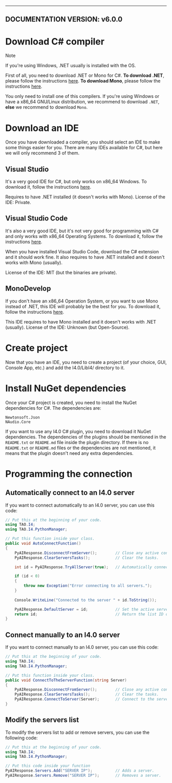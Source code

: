 -----
DOCUMENTATION VERSION: v6.0.0
-----

# Download C# compiler
> [!NOTE]
> If you're using Windows, .NET usually is installed with the OS.

First of all, you need to download .NET or Mono for C#.
**To download .NET**, please follow the instructions [here](https://dotnet.microsoft.com/en-us/download/dotnet/8.0).
**To download Mono**, please follow the instructions [here](https://www.mono-project.com/download/stable/).

You only need to install one of this compilers.
If you're using Windows or have a x86_64 GNU/Linux distribution, we recommend to download `.NET`, **else** we recommend to download `Mono`.

# Download an IDE
Once you have downloaded a compiler, you should select an IDE to make some things easier for you.
There are many IDEs available for C#, but here we will only recommend 3 of them.

## Visual Studio
It's a very good IDE for C#, but only works on x86_64 Windows.
To download it, follow the instructions [here](https://visualstudio.microsoft.com/).

Requires to have .NET installed (it doesn't works with Mono).
License of the IDE: Private.

## Visual Studio Code
It's also a very good IDE, but it's not very good for programming with C# and only works with x86_64 Operating Systems.
To download it, follow the instructions [here](https://code.visualstudio.com/).

When you have installed Visual Studio Code, download the C# extension and it should work fine.
It also requires to have .NET installed and it doesn't works with Mono (usually).

License of the IDE: MIT (but the binaries are private).

## MonoDevelop
If you don't have an x86_64 Operation System, or you want to use Mono instead of .NET, this IDE will probably be the best for you.
To download it, follow the instructions [here](https://www.monodevelop.com/download/).

This IDE requires to have Mono installed and it doesn't works with .NET (usually).
License of the IDE: Unknown (but Open-Source).

# Create project
Now that you have an IDE, you need to create a project (of your choice, GUI, Console App, etc.) and add the I4.0/LibI4/ directory to it.

# Install NuGet dependencies
Once your C# project is created, you need to install the NuGet dependencies for C#.
The dependencies are:
```
Newtonsoft.Json
NAudio.Core
```

If you want to use any I4.0 C# plugin, you need to download it NuGet dependencies. The dependencies of the plugins should be mentioned in the `README.txt` or `README.md` file inside the plugin directory.
If there is no `README.txt` or `README.md` files or the dependencies are not mentioned, it means that the plugin doesn't need any extra dependencies.

# Programming the connection
## Automatically connect to an I4.0 server
If you want to connect automatically to an I4.0 server, you can use this code:
```cs
// Put this at the beginning of your code.
using TAO.I4;
using TAO.I4.PythonManager;

// Put this function inside your class.
public void AutoConnectFunction()
{
    PyAIResponse.DisconnectFromServer();        // Close any active connection.
    PyAIResponse.ClearServersTasks();           // Clear the tasks.

    int id = PyAIResponse.TryAllServer(true);   // Automatically connect to the first active server (from the servers list).

    if (id < 0)
    {
        throw new Exception("Error connecting to all servers.");
    }
    
    Console.WriteLine("Connected to the server " + id.ToString());

    PyAIResponse.DefaultServer = id;            // Set the active server as default.
    return id;                                  // Return the list ID of the connected server.
}
```

## Connect manually to an I4.0 server
If you want to connect manually to an I4.0 server, you can use this code:
```cs
// Put this at the beginning of your code.
using TAO.I4;
using TAO.I4.PythonManager;

// Put this function inside your class.
public void ConnectToTheServerFunction(string Server)
{
    PyAIResponse.DisconnectFromServer();        // Close any active connection.
    PyAIResponse.ClearServersTasks();           // Clear the tasks.
    PyAIResponse.ConnectToServer(Server);       // Connect to the server.
}
```

## Modify the servers list
To modify the servers list to add or remove servers, you can use the following code:
```cs
// Put this at the beginning of your code.
using TAO.I4;
using TAO.I4.PythonManager;

// Put this code inside your function
PyAIResponse.Servers.Add("SERVER IP");          // Adds a server.
PyAIResponse.Servers.Remove("SERVER IP");       // Removes a server.
```